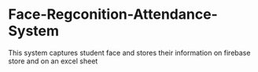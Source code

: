 # Face-Regconition-Attendance-System
This system captures student face and stores their information on firebase  store and on an excel sheet
